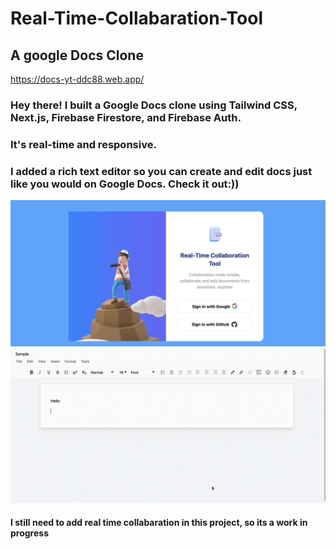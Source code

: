 # Real-Time-Collabaration-Tool
## A google Docs Clone

https://docs-yt-ddc88.web.app/


### Hey there! I built a Google Docs clone using Tailwind CSS, Next.js, Firebase Firestore, and Firebase Auth. 
### It's real-time and responsive.
### I added a rich text editor so you can create and edit docs just like you would on Google Docs. Check it out:))

![](https://github.com/simranCodess/Real-Time-Collabaration-Tool/blob/main/login.gif)
![](https://github.com/simranCodess/Real-Time-Collabaration-Tool/blob/main/demo.gif)
#### I still need to add real time collabaration in this project, so its a work in progress


